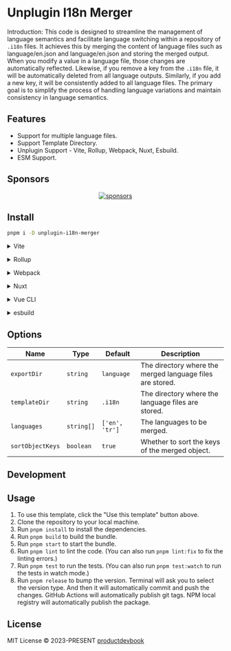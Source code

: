 # Unplugin I18n Merger

Introduction: This code is designed to streamline the management of language semantics and facilitate language switching within a repository of `.i18n` files. It achieves this by merging the content of language files such as language/en.json and language/en.json and storing the merged output. When you modify a value in a language file, those changes are automatically reflected. Likewise, if you remove a key from the `.i18n` file, it will be automatically deleted from all language outputs. Similarly, if you add a new key, it will be consistently added to all language files. The primary goal is to simplify the process of handling language variations and maintain consistency in language semantics.

## Features

- Support for multiple language files.
- Support Template Directory.
- Unplugin Support - Vite, Rollup, Webpack, Nuxt, Esbuild.
- ESM Support.


## Sponsors

<p align="center">
  <a href="https://cdn.jsdelivr.net/gh/productdevbook/static/sponsors.svg">
    <img alt="sponsors" src='https://cdn.jsdelivr.net/gh/productdevbook/static/sponsors.svg'/>
  </a>
</p>


## Install

```bash
pnpm i -D unplugin-i18n-merger
```

<details>
<summary>Vite</summary><br>

```ts
// vite.config.ts
import I18nMerger from 'unplugin-i18n-merger/vite'

export default defineConfig({
  plugins: [
    I18nMerger({ /* options */ }),
  ],
})
```

Example: [`playground/`](./playground/)

<br></details>

<details>
<summary>Rollup</summary><br>

```ts
// rollup.config.js
import I18nMerger from 'unplugin-i18n-merger/rollup'

export default {
  plugins: [
    I18nMerger({ /* options */ }),
  ],
}
```

<br></details>


<details>
<summary>Webpack</summary><br>

```ts
// webpack.config.js
module.exports = {
  /* ... */
  plugins: [
    require('unplugin-i18n-merger/webpack')({ /* options */ }),
  ]
}
```

<br></details>

<details>
<summary>Nuxt</summary><br>

```ts
// nuxt.config.js
export default defineNuxtConfig({
  modules: [
    ['unplugin-i18n-merger/nuxt', { /* options */ }],
  ],

  i18nMerger: {
    /* options */
  },
})
```

> This module works for both Nuxt 2 and [Nuxt Vite](https://github.com/nuxt/vite)

<br></details>

<details>
<summary>Vue CLI</summary><br>

```ts
// vue.config.js
module.exports = {
  configureWebpack: {
    plugins: [
      require('unplugin-i18n-merger/webpack')({ /* options */ }),
    ],
  },
}
```

<br></details>

<details>
<summary>esbuild</summary><br>

```ts
// esbuild.config.js
import { build } from 'esbuild'
import I18nMerger from 'unplugin-i18n-merger/esbuild'

build({
  plugins: [I18nMerger()],
})
```

<br></details>


## Options

| Name | Type | Default | Description |
| --- | --- | --- | --- |
| `exportDir` | `string` | `language` | The directory where the merged language files are stored. |
| `templateDir` | `string` | `.i18n` | The directory where the language files are stored. |
| `languages` | `string[]` | `['en', 'tr']` | The languages to be merged. |
| `sortObjectKeys` | `boolean` | `true` | Whether to sort the keys of the merged object. |


## Development

## Usage

1. To use this template, click the "Use this template" button above.
2. Clone the repository to your local machine.
3. Run `pnpm install` to install the dependencies.
4. Run `pnpm build` to build the bundle.
5. Run `pnpm start` to start the bundle.
6. Run `pnpm lint` to lint the code. (You can also run `pnpm lint:fix` to fix the linting errors.)
7. Run `pnpm test` to run the tests. (You can also run `pnpm test:watch` to run the tests in watch mode.)
8. Run `pnpm release` to bump the version. Terminal will ask you to select the version type. And then it will automatically commit and push the changes. GitHub Actions will automatically publish git tags. NPM local registry will automatically publish the package.

## License

MIT License © 2023-PRESENT [productdevbook](https://github.com/productdevbook)